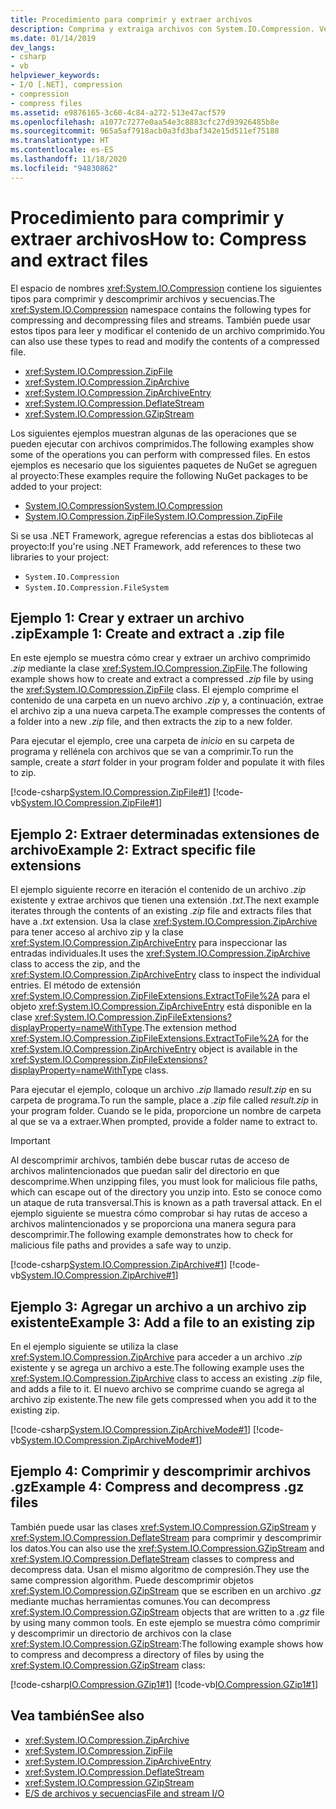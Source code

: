 ```yaml
---
title: Procedimiento para comprimir y extraer archivos
description: Comprima y extraiga archivos con System.IO.Compression. Vea ejemplos de uso de ZipFile, ZipArchive, ZipArchiveEntry, DeflateStream y GZipStream.
ms.date: 01/14/2019
dev_langs:
- csharp
- vb
helpviewer_keywords:
- I/O [.NET], compression
- compression
- compress files
ms.assetid: e9876165-3c60-4c84-a272-513e47acf579
ms.openlocfilehash: a1077c7277e0aa54e3c8883cfc27d93926485b8e
ms.sourcegitcommit: 965a5af7918acb0a3fd3baf342e15d511ef75188
ms.translationtype: HT
ms.contentlocale: es-ES
ms.lasthandoff: 11/18/2020
ms.locfileid: "94830862"
---
```

# <a name="how-to-compress-and-extract-files"></a><span data-ttu-id="2a223-104">Procedimiento para comprimir y extraer archivos</span><span class="sxs-lookup"><span data-stu-id="2a223-104">How to: Compress and extract files</span></span>

<span data-ttu-id="2a223-105">El espacio de nombres <xref:System.IO.Compression> contiene los siguientes tipos para comprimir y descomprimir archivos y secuencias.</span><span class="sxs-lookup"><span data-stu-id="2a223-105">The <xref:System.IO.Compression> namespace contains the following types for compressing and decompressing files and streams.</span></span> <span data-ttu-id="2a223-106">También puede usar estos tipos para leer y modificar el contenido de un archivo comprimido.</span><span class="sxs-lookup"><span data-stu-id="2a223-106">You can also use these types to read and modify the contents of a compressed file.</span></span>

- <xref:System.IO.Compression.ZipFile>
- <xref:System.IO.Compression.ZipArchive>
- <xref:System.IO.Compression.ZipArchiveEntry>
- <xref:System.IO.Compression.DeflateStream>
- <xref:System.IO.Compression.GZipStream>

<span data-ttu-id="2a223-107">Los siguientes ejemplos muestran algunas de las operaciones que se pueden ejecutar con archivos comprimidos.</span><span class="sxs-lookup"><span data-stu-id="2a223-107">The following examples show some of the operations you can perform with compressed files.</span></span> <span data-ttu-id="2a223-108">En estos ejemplos es necesario que los siguientes paquetes de NuGet se agreguen al proyecto:</span><span class="sxs-lookup"><span data-stu-id="2a223-108">These examples require the following NuGet packages to be added to your project:</span></span>

- [<span data-ttu-id="2a223-109">System.IO.Compression</span><span class="sxs-lookup"><span data-stu-id="2a223-109">System.IO.Compression</span></span>](https://www.nuget.org/packages/System.IO.Compression)
- [<span data-ttu-id="2a223-110">System.IO.Compression.ZipFile</span><span class="sxs-lookup"><span data-stu-id="2a223-110">System.IO.Compression.ZipFile</span></span>](https://www.nuget.org/packages/System.IO.Compression.ZipFile)

<span data-ttu-id="2a223-111">Si se usa .NET Framework, agregue referencias a estas dos bibliotecas al proyecto:</span><span class="sxs-lookup"><span data-stu-id="2a223-111">If you're using .NET Framework, add references to these two libraries to your project:</span></span>

- `System.IO.Compression`
- `System.IO.Compression.FileSystem`

## <a name="example-1-create-and-extract-a-zip-file"></a><span data-ttu-id="2a223-112">Ejemplo 1: Crear y extraer un archivo .zip</span><span class="sxs-lookup"><span data-stu-id="2a223-112">Example 1: Create and extract a .zip file</span></span>

<span data-ttu-id="2a223-113">En este ejemplo se muestra cómo crear y extraer un archivo comprimido *.zip* mediante la clase <xref:System.IO.Compression.ZipFile>.</span><span class="sxs-lookup"><span data-stu-id="2a223-113">The following example shows how to create and extract a compressed *.zip* file by using the <xref:System.IO.Compression.ZipFile> class.</span></span> <span data-ttu-id="2a223-114">El ejemplo comprime el contenido de una carpeta en un nuevo archivo *.zip* y, a continuación, extrae el archivo zip a una nueva carpeta.</span><span class="sxs-lookup"><span data-stu-id="2a223-114">The example compresses the contents of a folder into a new *.zip* file, and then extracts the zip to a new folder.</span></span>

<span data-ttu-id="2a223-115">Para ejecutar el ejemplo, cree una carpeta de *inicio* en su carpeta de programa y rellénela con archivos que se van a comprimir.</span><span class="sxs-lookup"><span data-stu-id="2a223-115">To run the sample, create a *start* folder in your program folder and populate it with files to zip.</span></span>

[!code-csharp[System.IO.Compression.ZipFile#1](../../../samples/snippets/csharp/VS_Snippets_CLR_System/system.io.compression.zipfile/cs/program1.cs#1)]
[!code-vb[System.IO.Compression.ZipFile#1](../../../samples/snippets/visualbasic/VS_Snippets_CLR_System/system.io.compression.zipfile/vb/program1.vb#1)]

## <a name="example-2-extract-specific-file-extensions"></a><span data-ttu-id="2a223-116">Ejemplo 2: Extraer determinadas extensiones de archivo</span><span class="sxs-lookup"><span data-stu-id="2a223-116">Example 2: Extract specific file extensions</span></span>

<span data-ttu-id="2a223-117">El ejemplo siguiente recorre en iteración el contenido de un archivo *.zip* existente y extrae archivos que tienen una extensión *.txt*.</span><span class="sxs-lookup"><span data-stu-id="2a223-117">The next example iterates through the contents of an existing *.zip* file and extracts files that have a *.txt* extension.</span></span> <span data-ttu-id="2a223-118">Usa la clase <xref:System.IO.Compression.ZipArchive> para tener acceso al archivo zip y la clase <xref:System.IO.Compression.ZipArchiveEntry> para inspeccionar las entradas individuales.</span><span class="sxs-lookup"><span data-stu-id="2a223-118">It uses the <xref:System.IO.Compression.ZipArchive> class to access the zip, and the <xref:System.IO.Compression.ZipArchiveEntry> class to inspect the individual entries.</span></span> <span data-ttu-id="2a223-119">El método de extensión <xref:System.IO.Compression.ZipFileExtensions.ExtractToFile%2A> para el objeto <xref:System.IO.Compression.ZipArchiveEntry> está disponible en la clase <xref:System.IO.Compression.ZipFileExtensions?displayProperty=nameWithType>.</span><span class="sxs-lookup"><span data-stu-id="2a223-119">The extension method <xref:System.IO.Compression.ZipFileExtensions.ExtractToFile%2A> for the <xref:System.IO.Compression.ZipArchiveEntry> object is available in the <xref:System.IO.Compression.ZipFileExtensions?displayProperty=nameWithType> class.</span></span>

<span data-ttu-id="2a223-120">Para ejecutar el ejemplo, coloque un archivo *.zip* llamado *result.zip* en su carpeta de programa.</span><span class="sxs-lookup"><span data-stu-id="2a223-120">To run the sample, place a *.zip* file called *result.zip* in your program folder.</span></span> <span data-ttu-id="2a223-121">Cuando se le pida, proporcione un nombre de carpeta al que se va a extraer.</span><span class="sxs-lookup"><span data-stu-id="2a223-121">When prompted, provide a folder name to extract to.</span></span>

> [!IMPORTANT]
> <span data-ttu-id="2a223-122">Al descomprimir archivos, también debe buscar rutas de acceso de archivos malintencionados que puedan salir del directorio en que descomprime.</span><span class="sxs-lookup"><span data-stu-id="2a223-122">When unzipping files, you must look for malicious file paths, which can escape out of the directory you unzip into.</span></span> <span data-ttu-id="2a223-123">Esto se conoce como un ataque de ruta transversal.</span><span class="sxs-lookup"><span data-stu-id="2a223-123">This is known as a path traversal attack.</span></span> <span data-ttu-id="2a223-124">En el ejemplo siguiente se muestra cómo comprobar si hay rutas de acceso a archivos malintencionados y se proporciona una manera segura para descomprimir.</span><span class="sxs-lookup"><span data-stu-id="2a223-124">The following example demonstrates how to check for malicious file paths and provides a safe way to unzip.</span></span>

[!code-csharp[System.IO.Compression.ZipArchive#1](../../../samples/snippets/csharp/VS_Snippets_CLR_System/system.io.compression.ziparchive/cs/program1.cs#1)]
[!code-vb[System.IO.Compression.ZipArchive#1](../../../samples/snippets/visualbasic/VS_Snippets_CLR_System/system.io.compression.ziparchive/vb/program1.vb#1)]

## <a name="example-3-add-a-file-to-an-existing-zip"></a><span data-ttu-id="2a223-125">Ejemplo 3: Agregar un archivo a un archivo zip existente</span><span class="sxs-lookup"><span data-stu-id="2a223-125">Example 3: Add a file to an existing zip</span></span>

<span data-ttu-id="2a223-126">En el ejemplo siguiente se utiliza la clase <xref:System.IO.Compression.ZipArchive> para acceder a un archivo *.zip* existente y se agrega un archivo a este.</span><span class="sxs-lookup"><span data-stu-id="2a223-126">The following example uses the <xref:System.IO.Compression.ZipArchive> class to access an existing *.zip* file, and adds a file to it.</span></span> <span data-ttu-id="2a223-127">El nuevo archivo se comprime cuando se agrega al archivo zip existente.</span><span class="sxs-lookup"><span data-stu-id="2a223-127">The new file gets compressed when you add it to the existing zip.</span></span>

[!code-csharp[System.IO.Compression.ZipArchiveMode#1](../../../samples/snippets/csharp/VS_Snippets_CLR_System/system.io.compression.ziparchivemode/cs/program1.cs#1)]
[!code-vb[System.IO.Compression.ZipArchiveMode#1](../../../samples/snippets/visualbasic/VS_Snippets_CLR_System/system.io.compression.ziparchivemode/vb/program1.vb#1)]

## <a name="example-4-compress-and-decompress-gz-files"></a><span data-ttu-id="2a223-128">Ejemplo 4: Comprimir y descomprimir archivos .gz</span><span class="sxs-lookup"><span data-stu-id="2a223-128">Example 4: Compress and decompress .gz files</span></span>

<span data-ttu-id="2a223-129">También puede usar las clases <xref:System.IO.Compression.GZipStream> y <xref:System.IO.Compression.DeflateStream> para comprimir y descomprimir los datos.</span><span class="sxs-lookup"><span data-stu-id="2a223-129">You can also use the <xref:System.IO.Compression.GZipStream> and <xref:System.IO.Compression.DeflateStream> classes to compress and decompress data.</span></span> <span data-ttu-id="2a223-130">Usan el mismo algoritmo de compresión.</span><span class="sxs-lookup"><span data-stu-id="2a223-130">They use the same compression algorithm.</span></span> <span data-ttu-id="2a223-131">Puede descomprimir objetos <xref:System.IO.Compression.GZipStream> que se escriben en un archivo *.gz* mediante muchas herramientas comunes.</span><span class="sxs-lookup"><span data-stu-id="2a223-131">You can decompress <xref:System.IO.Compression.GZipStream> objects that are written to a *.gz* file by using many common tools.</span></span> <span data-ttu-id="2a223-132">En este ejemplo se muestra cómo comprimir y descomprimir un directorio de archivos con la clase <xref:System.IO.Compression.GZipStream>:</span><span class="sxs-lookup"><span data-stu-id="2a223-132">The following example shows how to compress and decompress a directory of files by using the <xref:System.IO.Compression.GZipStream> class:</span></span>

[!code-csharp[IO.Compression.GZip1#1](../../../samples/snippets/csharp/VS_Snippets_CLR/IO.Compression.GZip1/CS/gziptest.cs#1)]
[!code-vb[IO.Compression.GZip1#1](../../../samples/snippets/visualbasic/VS_Snippets_CLR/IO.Compression.GZip1/VB/gziptest.vb#1)]

## <a name="see-also"></a><span data-ttu-id="2a223-133">Vea también</span><span class="sxs-lookup"><span data-stu-id="2a223-133">See also</span></span>

- <xref:System.IO.Compression.ZipArchive>  
- <xref:System.IO.Compression.ZipFile>  
- <xref:System.IO.Compression.ZipArchiveEntry>  
- <xref:System.IO.Compression.DeflateStream>  
- <xref:System.IO.Compression.GZipStream>  
- [<span data-ttu-id="2a223-134">E/S de archivos y secuencias</span><span class="sxs-lookup"><span data-stu-id="2a223-134">File and stream I/O</span></span>](index.md)
